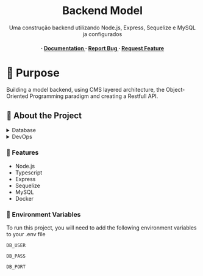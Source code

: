 <div align='center'>

<h1>Backend Model</h1>
<p>Uma construção backend utilizando Node.js, Express, Sequelize e MySQL ja configurados</p>

<h4> <span> · </span> <a href="https://github.com/gabgaleski/mybackend-model/blob/master/README.md"> Documentation </a> <span> · </span> <a href="https://github.com/gabgaleski/mybackend-model/issues"> Report Bug </a> <span> · </span> <a href="https://github.com/gabgaleski/mybackend-model/issues"> Request Feature </a> </h4>


</div>

# :notebook_with_decorative_cover: Purpose
Building a model backend, using CMS layered architecture, the Object-Oriented Programming paradigm and creating a Restfull API.


## :star2: About the Project
<details> <summary>Database</summary> <ul>
<li><a href="">MySQL</a></li>
</ul> </details>
<details> <summary>DevOps</summary> <ul>
<li><a href="">Docker Compose</a></li>
</ul> </details>

### :dart: Features
- Node.js
- Typescript
- Express
- Sequelize
- MySQL
- Docker



### :key: Environment Variables
To run this project, you will need to add the following environment variables to your .env file

`DB_USER`

`DB_PASS`

`DB_PORT`
